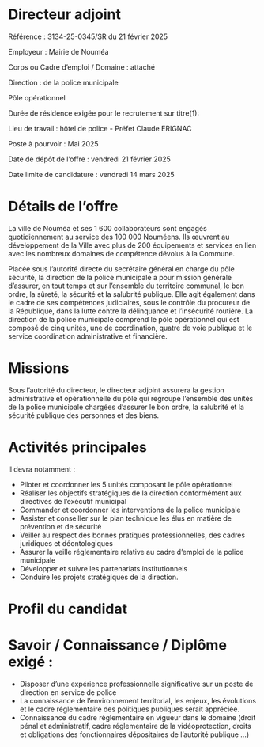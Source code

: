 # Directeur adjoint

Référence : 3134-25-0345/SR du 21 février 2025

Employeur : Mairie de Nouméa

Corps ou Cadre d’emploi / Domaine : attaché

Direction : de la police municipale

Pôle opérationnel

Durée de résidence exigée pour le recrutement sur titre(1):

Lieu de travail : hôtel de police - Préfet Claude ERIGNAC

Poste à pourvoir : Mai 2025

Date de dépôt de l’offre : vendredi 21 février 2025

Date limite de candidature : vendredi 14 mars 2025

# Détails de l’offre

La ville de Nouméa et ses 1 600 collaborateurs sont engagés quotidiennement au service des 100 000 Nouméens. Ils œuvrent au développement de la Ville avec plus de 200 équipements et services en lien avec les nombreux domaines de compétence dévolus à la Commune.

Placée sous l’autorité directe du secrétaire général en charge du pôle sécurité, la direction de la police municipale a pour mission générale d’assurer, en tout temps et sur l’ensemble du territoire communal, le bon ordre, la sûreté, la sécurité et la salubrité publique. Elle agit également dans le cadre de ses compétences judiciaires, sous le contrôle du procureur de la République, dans la lutte contre la délinquance et l’insécurité routière. La direction de la police municipale comprend le pôle opérationnel qui est composé de cinq unités, une de coordination, quatre de voie publique et le service coordination administrative et financière.

# Missions

Sous l’autorité du directeur, le directeur adjoint assurera la gestion administrative et opérationnelle du pôle qui regroupe l’ensemble des unités de la police municipale chargées d’assurer le bon ordre, la salubrité et la sécurité publique des personnes et des biens.

# Activités principales

Il devra notamment :

- Piloter et coordonner les 5 unités composant le pôle opérationnel
- Réaliser les objectifs stratégiques de la direction conformément aux directives de l’exécutif municipal
- Commander et coordonner les interventions de la police municipale
- Assister et conseiller sur le plan technique les élus en matière de prévention et de sécurité
- Veiller au respect des bonnes pratiques professionnelles, des cadres juridiques et déontologiques
- Assurer la veille réglementaire relative au cadre d’emploi de la police municipale
- Développer et suivre les partenariats institutionnels
- Conduire les projets stratégiques de la direction.

# Profil du candidat

# Savoir / Connaissance / Diplôme exigé :

- Disposer d’une expérience professionnelle significative sur un poste de direction en service de police
- La connaissance de l’environnement territorial, les enjeux, les évolutions et le cadre réglementaire des politiques publiques serait appréciée.
- Connaissance du cadre règlementaire en vigueur dans le domaine (droit pénal et administratif, cadre réglementaire de la vidéoprotection, droits et obligations des fonctionnaires dépositaires de l’autorité publique …)